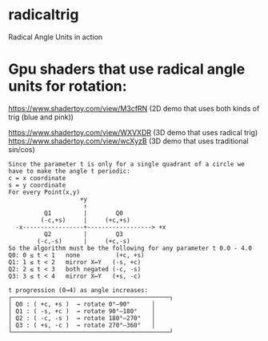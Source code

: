 # radicaltrig
Radical Angle Units in action

# Gpu shaders that use radical angle units for rotation:

https://www.shadertoy.com/view/M3cfRN (2D demo that uses both kinds of trig (blue and pink))

https://www.shadertoy.com/view/WXVXDR (3D demo that uses radical trig)
https://www.shadertoy.com/view/wcXyzB (3D demo that uses traditional sin/cos)

```
Since the parameter t is only for a single quadrant of a circle we have to make the angle t periodic:
c = x coordinate
s = y coordinate
For every Point(x,y)
                    +y
                     ↑
          Q1         |        Q0
         (-c,+s)     |     (+c,+s)
  -x-----------------+------------------> +x
          Q2         |        Q3
        (-c,-s)      |     (+c,-s)
So the algorithm must be the following for any parameter t 0.0 - 4.0      
Q0: 0 ≤ t < 1	none	      (+c, +s)
Q1:	1 ≤ t < 2	mirror X↔Y	 (-s, +c)
Q2:	2 ≤ t < 3	both negated (-c, -s)
Q3:	3 ≤ t < 4	mirror X↔Y 	 (+s, -c)

t progression (0→4) as angle increases:
┌────────────────────────────────────────────┐
│ Q0 : ( +c, +s )  → rotate 0°–90°      │
│ Q1 : ( -s, +c )  → rotate 90°–180°    │
│ Q2 : ( -c, -s )  → rotate 180°–270°   │
│ Q3 : ( +s, -c )  → rotate 270°–360°   │
└────────────────────────────────────────────┘
```
